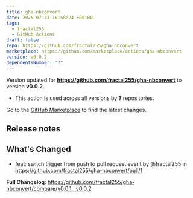 ```yaml
---
title: gha-nbconvert
date: 2025-07-31 16:58:24 +00:00
tags:
  - fractal255
  - GitHub Actions
draft: false
repo: https://github.com/fractal255/gha-nbconvert
marketplace: https://github.com/marketplace/actions/gha-nbconvert
version: v0.0.2
dependentsNumber: "?"
---
```



Version updated for **https://github.com/fractal255/gha-nbconvert** to version **v0.0.2**.
- This action is used across all versions by **?** repositories.

Go to the [GitHub Marketplace](https://github.com/marketplace/actions/gha-nbconvert) to find the latest changes.

## Release notes

## What's Changed
* feat: switch trigger from push to pull request event by @fractal255 in https://github.com/fractal255/gha-nbconvert/pull/1

**Full Changelog**: https://github.com/fractal255/gha-nbconvert/compare/v0.0.1...v0.0.2
